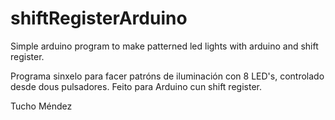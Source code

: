 shiftRegisterArduino
====================

Simple arduino program to make patterned led lights with arduino and shift register.

Programa sinxelo para facer patróns de iluminación con 8 LED's, controlado desde dous pulsadores. Feito para Arduino cun shift register.

Tucho Méndez
